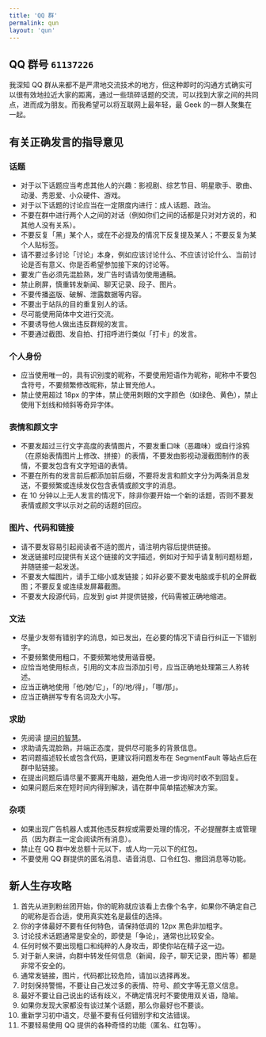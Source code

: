 ```yaml
---
title: 'QQ 群'
permalink: qun
layout: 'qun'
---
```


## QQ 群号 `61137226`

我深知 QQ 群从来都不是严肃地交流技术的地方，但这种即时的沟通方式确实可以很有效地拉近大家的距离，通过一些琐碎话题的交流，可以找到大家之间的共同点，进而成为朋友。而我希望可以将互联网上最年轻，最 Geek 的一群人聚集在一起。

## 有关正确发言的指导意见
### 话题

* 对于以下话题应当考虑其他人的兴趣：影视剧、综艺节目、明星歌手、歌曲、动漫、秀恩爱、小众硬件、游戏。
* 对于以下话题的讨论应当在一定限度内进行：成人话题、政治。
* 不要在群中进行两个人之间的对话（例如你们之间的话都是只对对方说的，和其他人没有关系）。
* 不要反复「黑」某个人，或在不必提及的情况下反复提及某人；不要反复为某个人贴标签。
* 请不要过多讨论「讨论」本身，例如应该讨论什么、不应该讨论什么、当前讨论是否有意义、你是否希望参加接下来的讨论等。
* 要发广告必须先混脸熟，发广告时请请勿使用通稿。
* 禁止刷屏，慎重转发新闻、聊天记录、段子、图片。
* 不要传播盗版、破解、泄露数据等内容。
* 不要出于站队的目的重复别人的话。
* 尽可能使用简体中文进行交流。
* 不要诱导他人做出违反群规的发言。
* 不要通过截图、发自拍、打招呼进行类似「打卡」的发言。

### 个人身份

* 应当使用唯一的，具有识别度的昵称，不要使用短语作为昵称，昵称中不要包含符号，不要频繁修改昵称，禁止冒充他人。
* 禁止使用超过 18px 的字体，禁止使用刺眼的文字颜色（如绿色、黄色），禁止使用下划线和倾斜等奇异字体。

### 表情和颜文字

* 不要发超过三行文字高度的表情图片，不要发重口味（恶趣味）或自行涂鸦（在原始表情图片上修改、拼接）的表情，不要发由影视动漫截图制作的表情，不要发包含有文字短语的表情。
* 不要在所有的发言前后都添加前后缀，不要将发言和颜文字分为两条消息发送，不要频繁或连续发仅包含表情或颜文字的消息。
* 在 10 分钟以上无人发言的情况下，除非你要开始一个新的话题，否则不要发表情或颜文字以示对之前的话题的回应。

### 图片、代码和链接

* 请不要发容易引起阅读者不适的图片，请注明内容后提供链接。
* 发送链接时应提供有关这个链接的文字描述，例如对于知乎请复制问题标题，并随链接一起发送。
* 不要发大幅图片，请手工缩小或发链接；如非必要不要发电脑或手机的全屏截图；不要反复或连续发屏幕截图。
* 不要发大段源代码，应发到 gist 并提供链接，代码需被正确地缩进。

### 文法

* 尽量少发带有错别字的消息，如已发出，在必要的情况下请自行纠正一下错别字。
* 不要频繁使用粗口，不要频繁地使用谐音梗。
* 应恰当地使用标点，引用的文本应当添加引号，应当正确地处理第三人称转述。
* 应当正确地使用「他/她/它」，「的/地/得」，「哪/那」。
* 应当正确拼写专有名词及大小写。

### 求助

* 先阅读 [提问的智慧](https://lug.ustc.edu.cn/wiki/doc/smart-questions)。
* 求助请先混脸熟，并端正态度，提供尽可能多的背景信息。
* 若问题描述较长或包含代码，更建议将问题发布在 SegmentFault 等站点后在群中贴链接。
* 在提出问题后请尽量不要离开电脑，避免他人进一步询问时收不到回复。
* 如果问题后来在短时间内得到解决，请在群中简单描述解决方案。

### 杂项

* 如果出现广告机器人或其他违反群规或需要处理的情况，不必提醒群主或管理员（因为群主一定会阅读所有消息）。
* 禁止在 QQ 群中发总额十元以下，或人均一元以下的红包。
* 不要使用 QQ 群提供的匿名消息、语音消息、口令红包、撤回消息等功能。

## 新人生存攻略

1. 首先从进到粉丝团开始，你的昵称就应该看上去像个名字，如果你不确定自己的昵称是否合适，使用真实姓名是最佳的选择。
2. 你的字体最好不要有任何特色，请保持低调的 12px 黑色非加粗字。
3. 讨论技术话题通常是安全的，即使是「争论」，通常也比较安全。
4. 任何时候不要出现粗口和纯粹的人身攻击，即使你站在精子这一边。
5. 对于新人来讲，向群中转发任何信息（新闻，段子，聊天记录，图片等）都是非常不安全的。
6. 通常发链接，图片，代码都比较危险，请加以选择再发。
7. 时刻保持警惕，不要让自己发过多的表情、符号、颜文字等无意义信息。
8. 最好不要让自己说出的话有歧义，不确定情况时不要使用双关语，隐喻。
9. 如果你发现大家都没有谈过某个话题，那么你最好也不要谈。
10. 重新学习初中语文，尽量不要有任何错别字和文法错误。
11. 不要轻易使用 QQ 提供的各种奇怪的功能（匿名、红包等）。
